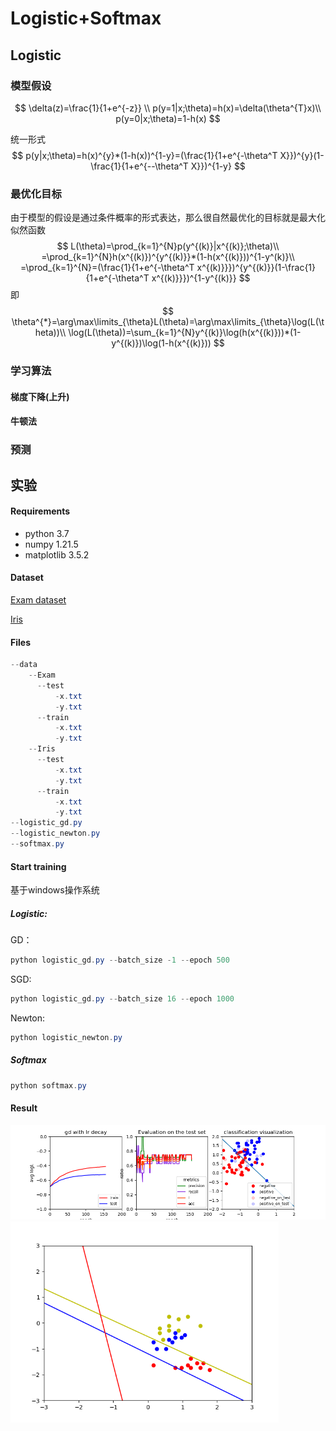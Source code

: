 # Logistic+Softmax

## Logistic

### 模型假设

$$
\delta(z)=\frac{1}{1+e^{-z}} \\
p(y=1|x;\theta)=h(x)=\delta(\theta^{T}x)\\
p(y=0|x;\theta)=1-h(x)
$$

统一形式
$$
p(y|x;\theta)=h(x)^{y}*(1-h(x))^{1-y}=(\frac{1}{1+e^{-\theta^T X}})^{y}(1-\frac{1}{1+e^{--\theta^T X}})^{1-y}
$$


### 最优化目标

由于模型的假设是通过条件概率的形式表达，那么很自然最优化的目标就是最大化似然函数
$$
L(\theta)=\prod_{k=1}^{N}p(y^{(k)}|x^{(k)};\theta)\\
=\prod_{k=1}^{N}h(x^{(k)})^{y^{(k)}}*(1-h(x^{(k)}))^{1-y^(k)}\\
=\prod_{k=1}^{N}=(\frac{1}{1+e^{-\theta^T x^{(k)}}})^{y^{(k)}}(1-\frac{1}{1+e^{-\theta^T x^{(k)}}})^{1-y^{(k)}}
$$
即
$$
\theta^{*}=\arg\max\limits_{\theta}L(\theta)=\arg\max\limits_{\theta}\log(L(\theta))\\
\log(L(\theta))=\sum_{k=1}^{N}y^{(k)}\log(h(x^{(k)}))*(1-y^{(k)})\log(1-h(x^{(k)}))
$$


### 学习算法

#### 梯度下降(上升)

#### 牛顿法

### 预测

## 实验

#### Requirements

* python 3.7
* numpy 1.21.5
* matplotlib 3.5.2

#### Dataset

[Exam dataset](http://www.nustm.cn/member/rxia/ml/data/Exam.zip)

[Iris](http://www.nustm.cn/member/rxia/ml/data/Iris.zip)

#### Files

```java
--data
    --Exam
      --test
    	  -x.txt
    	  -y.txt
      --train
          -x.txt
    	  -y.txt
    --Iris
      --test
    	  -x.txt
    	  -y.txt
      --train
          -x.txt
    	  -y.txt
--logistic_gd.py
--logistic_newton.py
--softmax.py
```

#### Start training

基于windows操作系统

##### Logistic:

GD：

```powershell
python logistic_gd.py --batch_size -1 --epoch 500
```

SGD:

```powershell
python logistic_gd.py --batch_size 16 --epoch 1000
```
Newton:
```powershell
python logistic_newton.py
```

##### Softmax

```powershell
python softmax.py
```

#### Result

<img src="Figure_2.png" alt="Figure_1" style="zoom:100%;" />

<img src="Figure_3.png" alt="Figure_1" style="zoom:67%;" />
